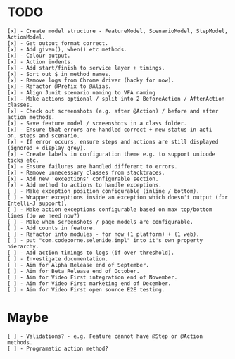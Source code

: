 TODO
====

    [x] - Create model structure - FeatureModel, ScenarioModel, StepModel, ActionModel.
    [x] - Get output format correct.
    [x] - Add given(), when() etc methods.
    [x] - Colour output.
    [x] - Action indents.
    [x] - Add start/finish to service layer + timings.
    [x] - Sort out $ in method names.
    [x] - Remove logs from Chrome driver (hacky for now).
    [x] - Refactor @Prefix to @Alias.
    [x] - Align Junit scenario naming to VFA naming
    [x] - Make actions optional / split into 2 BeforeAction / AfterAction classes.  
    [x] - Check out screenshots (e.g. after @Action) / before and after action methods.
    [x] - Save feature model / screenshots in a class folder.
    [x] - Ensure that errors are handled correct + new status in acti   on, steps and scenario.
    [x] - If error occurs, ensure steps and actions are still displayed (ignored + display grey).
    [x] - Create labels in configuration theme e.g. to support unicode ticks etc.
    [x] - Ensure failures are handled different to errors.
    [x] - Remove unnecessary classes from stacktraces.
    [x] - Add new 'exceptions' configurable section.
    [x] - Add method to actions to handle exceptions.
    [ ] - Make exception position configurable (inline / bottom).
    [ ] - Wrapper exceptions inside an exception which doesn't output (for Intelli-J support).  
    [ ] - Make action exceptions configurable based on max top/bottom lines (do we need now?)
    [ ] - Make when screenshots / page models are configurable.
    [ ] - Add counts in feature.
    [ ] - Refactor into modules - for now (1 platform) + (1 web).
    [ ] - put "com.codeborne.selenide.impl" into it's own property hierarchy.
    [ ] - Add action timings to logs (if over threshold).
    [ ] - Investigate documentation.
    [ ] - Aim for Alpha Release end of September.
    [ ] - Aim for Beta Release end of October.
    [ ] - Aim for Video First integration end of November.
    [ ] - Aim for Video First marketing end of December.
    [ ] - Aim for Video First open source E2E testing.

Maybe
=====
    
    [ ] - Validations? - e.g. Feature cannot have @Step or @Action methods.
    [ ] - Programatic action method?